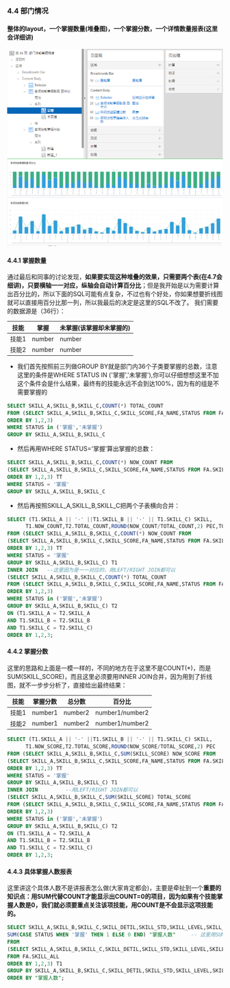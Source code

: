 ### 4.4 部门情况
#### 整体的layout，一个掌握数量(堆叠图)，一个掌握分数，一个详情数量报表(这里会详细讲)
![](https://github.com/397179459/APEX_FA/blob/master/img/4.detil_img/441.PNG)
![](https://github.com/397179459/APEX_FA/blob/master/img/4.detil_img/442.PNG)
#### 4.4.1 掌握数量
通过最后和同事的讨论发现，**如果要实现这种堆叠的效果，只需要两个表(在4.7会细讲)，只要横轴一一对应，纵轴会自动计算百分比**；但是我开始是以为需要计算出百分比的，所以下面的SQL可能有点复杂，不过也有个好处，你如果想要折线图就可以直接用百分比那一列，所以我最后的决定是这里的SQL不改了。
我们需要的数据源是（36行）：

技能|掌握|未掌握(该掌握却未掌握的)
--|--|--
技能1|number|number
技能2|number|number

* 我们首先按照前三列做GROUP BY就是部门内36个子类要掌握的总数，注意这里的条件是WHERE STATUS IN ('掌握','未掌握'),你可以仔细想想这里不加这个条件会是什么结果，最终有的技能永远不会到达100%，因为有的组是不需要掌握的
```sql
SELECT SKILL_A,SKILL_B,SKILL_C,COUNT(*) TOTAL_COUNT 
FROM (SELECT SKILL_A,SKILL_B,SKILL_C,SKILL_SCORE,FA_NAME,STATUS FROM FA.SKILL_ALL
ORDER BY 1,2,3)
WHERE STATUS in ('掌握','未掌握'）
GROUP BY SKILL_A,SKILL_B,SKILL_C
```
* 然后再用WHERE STATUS='掌握'算出掌握的总数：
```sql
SELECT SKILL_A,SKILL_B,SKILL_C,COUNT(*) NOW_COUNT FROM 
(SELECT SKILL_A,SKILL_B,SKILL_C,SKILL_SCORE,FA_NAME,STATUS FROM FA.SKILL_ALL
ORDER BY 1,2,3) TT
WHERE STATUS = '掌握'
GROUP BY SKILL_A,SKILL_B,SKILL_C
```
* 然后再按照SKILL_A,SKILL_B,SKILL_C把两个子表横向合并：
```sql
SELECT (T1.SKILL_A || '-' ||T1.SKILL_B || '-' || T1.SKILL_C) SKILL,
      T1.NOW_COUNT,T2.TOTAL_COUNT,ROUND(NOW_COUNT/TOTAL_COUNT,2) PEC,TOTAL_COUNT-NOW_COUNT
FROM (SELECT SKILL_A,SKILL_B,SKILL_C,COUNT(*) NOW_COUNT FROM 
(SELECT SKILL_A,SKILL_B,SKILL_C,SKILL_SCORE,FA_NAME,STATUS FROM FA.SKILL_ALL
ORDER BY 1,2,3) TT
WHERE STATUS = '掌握'
GROUP BY SKILL_A,SKILL_B,SKILL_C) T1
INNER JOIN   --这里因为是一一对应的，用LEFT/RIGHT JOIN都可以 
(SELECT SKILL_A,SKILL_B,SKILL_C,COUNT(*) TOTAL_COUNT 
FROM (SELECT SKILL_A,SKILL_B,SKILL_C,SKILL_SCORE,FA_NAME,STATUS FROM FA.SKILL_ALL
ORDER BY 1,2,3)
WHERE STATUS in ('掌握','未掌握'）
GROUP BY SKILL_A,SKILL_B,SKILL_C) T2
ON (T1.SKILL_A = T2.SKILL_A 
AND T1.SKILL_B = T2.SKILL_B
AND T1.SKILL_C = T2.SKILL_C)
ORDER BY 1,2,3;
```
#### 4.4.2 掌握分数
这里的思路和上面是一模一样的，不同的地方在于这里不是COUNT(*)，而是SUM(SKILL_SCORE)，而且这里必须要用INNER JOIN合并，因为用到了折线图，就不一步步分析了，直接给出最终结果：

技能|掌握分数|总分数|百分比
--|--|--|--
技能1|number1|number2|number1/number2
技能2|number1|number2|number1/number2

```sql
SELECT (T1.SKILL_A || '-' ||T1.SKILL_B || '-' || T1.SKILL_C) SKILL,
      T1.NOW_SCORE,T2.TOTAL_SCORE,ROUND(NOW_SCORE/TOTAL_SCORE,2) PEC
FROM (SELECT SKILL_A,SKILL_B,SKILL_C,SUM(SKILL_SCORE) NOW_SCORE FROM 
(SELECT SKILL_A,SKILL_B,SKILL_C,SKILL_SCORE,FA_NAME,STATUS FROM FA.SKILL_ALL
ORDER BY 1,2,3) TT
WHERE STATUS = '掌握'
GROUP BY SKILL_A,SKILL_B,SKILL_C) T1
INNER JOIN         --用LEFT/RIGHT JOIN都可以
(SELECT SKILL_A,SKILL_B,SKILL_C,SUM(SKILL_SCORE) TOTAL_SCORE 
FROM (SELECT SKILL_A,SKILL_B,SKILL_C,SKILL_SCORE,FA_NAME,STATUS FROM FA.SKILL_ALL
ORDER BY 1,2,3)
WHERE STATUS in ('掌握','未掌握'）
GROUP BY SKILL_A,SKILL_B,SKILL_C) T2
ON (T1.SKILL_A = T2.SKILL_A 
AND T1.SKILL_B = T2.SKILL_B
AND T1.SKILL_C = T2.SKILL_C)
ORDER BY 1,2,3;
```
#### 4.4.3 具体掌握人数报表
这里讲这个具体人数不是讲报表怎么做(大家肯定都会)，主要是牵扯到一个**重要的知识点：用SUM代替COUNT才能显示出COUNT=0的项目，因为如果有个技能掌握人数是0，我们就必须要重点关注该项技能，用COUNT是不会显示这项技能的。**
```sql
SELECT SKILL_A,SKILL_B,SKILL_C,SKILL_DETIL,SKILL_STD,SKILL_LEVEL,SKILL_SCORE,
SUM(CASE STATUS WHEN '掌握' THEN 1 ELSE 0 END) "掌握人数"     -- 这里用SUM(CASE WHEN)才能实现我们想要的结果
FROM 
(SELECT SKILL_A,SKILL_B,SKILL_C,SKILL_DETIL,SKILL_STD,SKILL_LEVEL,SKILL_SCORE,STATUS 
FROM FA.SKILL_ALL
ORDER BY 1,2,3) T1
GROUP BY SKILL_A,SKILL_B,SKILL_C,SKILL_DETIL,SKILL_STD,SKILL_LEVEL,SKILL_SCORE
ORDER BY "掌握人数";
```